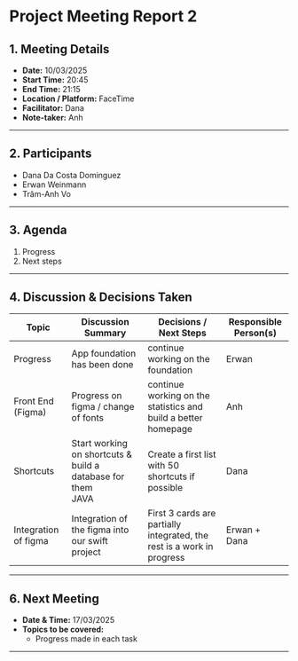 # **Project Meeting Report 2**

## **1. Meeting Details**

- **Date:** 10/03/2025
- **Start Time:** 20:45
- **End Time:** 21:15
- **Location / Platform:** FaceTime
- **Facilitator:** Dana
- **Note-taker:** Anh

---

## **2. Participants**

- Dana Da Costa Dominguez
- Erwan Weinmann
- Trâm-Anh Vo

---

## **3. Agenda**

1. Progress  
2. Next steps 

---

## **4. Discussion & Decisions Taken**

| **Topic** | **Discussion Summary** | **Decisions / Next Steps** | **Responsible Person(s)** |
| --- | --- | --- | --- |
| Progress | App foundation has been done | continue working on the foundation | Erwan |
| Front End (Figma) | Progress on figma / change of fonts | continue working on the statistics and build a better homepage | Anh |
| Shortcuts | Start working on shortcuts & build a database for them<br>JAVA | Create a first list with 50 shortcuts if possible | Dana |
| Integration of figma | Integration of the figma into our swift project | First 3 cards are partially integrated, the rest is a work in progress | Erwan + Dana |

---

## **6. Next Meeting**

- **Date & Time:** 17/03/2025
- **Topics to be covered:**
  - Progress made in each task

---

